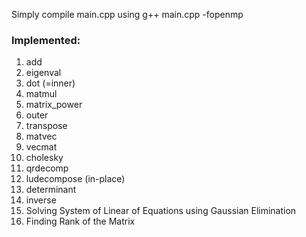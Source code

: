 Simply compile main.cpp using 
g++ main.cpp -fopenmp

### Implemented:
1. add  
2. eigenval  
3. dot (=inner) 
4. matmul
5. matrix_power
6. outer  
7. transpose  
8. matvec  
9. vecmat  
10. cholesky  
11. qrdecomp
12. ludecompose (in-place) 
13. determinant  
14. inverse   
15. Solving System of Linear of Equations using Gaussian Elimination
16. Finding Rank of the Matrix
